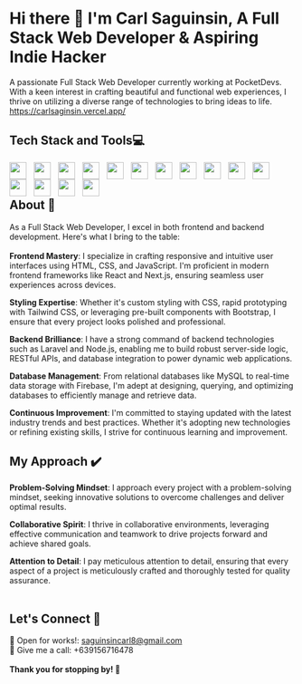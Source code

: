 # Hi there 👋 I'm Carl Saguinsin, A Full Stack Web Developer & Aspiring Indie Hacker
A passionate Full Stack Web Developer currently working at PocketDevs. With a keen interest in crafting beautiful and functional web experiences, I thrive on utilizing a diverse range of technologies to bring ideas to life.
<br />
https://carlsaginsin.vercel.app/
<br />
## Tech Stack and Tools💻
<img align="left" width="30px" style="padding-right:10px;" src="https://cdn.jsdelivr.net/gh/devicons/devicon/icons/html5/html5-original.svg" />
<img align="left" width="30px" style="padding-right:10px;" src="https://cdn.jsdelivr.net/gh/devicons/devicon/icons/css3/css3-original.svg" />
<img align="left" width="30px" style="padding-right:10px;" src="https://cdn.jsdelivr.net/gh/devicons/devicon/icons/javascript/javascript-original.svg" />
<img align="left" width="30px" style="padding-right:10px;" src="https://cdn.jsdelivr.net/gh/devicons/devicon/icons/bootstrap/bootstrap-original.svg" />
<img align="left" width="30px" style="padding-right:10px;" src="https://cdn.jsdelivr.net/gh/devicons/devicon@latest/icons/tailwindcss/tailwindcss-original.svg" />
<img align="left" width="30px" style="padding-right:10px;" src="https://cdn.jsdelivr.net/gh/devicons/devicon/icons/jquery/jquery-original.svg" />
<img align="left" width="30px" style="padding-right:10px;" src="https://cdn.jsdelivr.net/gh/devicons/devicon/icons/react/react-original.svg" />
<img align="left" width="30px" style="padding-right:10px;" src="https://cdn.jsdelivr.net/gh/devicons/devicon@latest/icons/nextjs/nextjs-original.svg" />
<img align="left" width="30px" style="padding-right:10px;"  src="https://cdn.jsdelivr.net/gh/devicons/devicon/icons/nodejs/nodejs-original.svg" />
<img align="left" width="30px" style="padding-right:10px;"  src="https://cdn.jsdelivr.net/gh/devicons/devicon/icons/firebase/firebase-plain.svg" />
<img align="left" width="30px" style="padding-right:10px;"  src="https://cdn.jsdelivr.net/gh/devicons/devicon@latest/icons/laravel/laravel-original.svg" />
<img align="left" width="30px" style="padding-right:10px;"  src="https://cdn.jsdelivr.net/gh/devicons/devicon@latest/icons/livewire/livewire-original.svg" />
<img align="left" width="30px" style="padding-right:10px;"  src="https://cdn.jsdelivr.net/gh/devicons/devicon/icons/mysql/mysql-plain-wordmark.svg" />
<img align="left" width="30px" style="padding-right:10px;"  src="https://cdn.jsdelivr.net/gh/devicons/devicon/icons/git/git-original.svg" />
<img align="left" width="30px" style="padding-right:10px;"  src="https://cdn.jsdelivr.net/gh/devicons/devicon/icons/github/github-original.svg" />
<br/>
<br/>

## About 📑
As a Full Stack Web Developer, I excel in both frontend and backend development. Here's what I bring to the table:
<br />
<br />
**Frontend Mastery**: I specialize in crafting responsive and intuitive user interfaces using HTML, CSS, and JavaScript. I'm proficient in modern frontend frameworks like React and Next.js, ensuring seamless user experiences across devices.

**Styling Expertise**: Whether it's custom styling with CSS, rapid prototyping with Tailwind CSS, or leveraging pre-built components with Bootstrap, I ensure that every project looks polished and professional.

**Backend Brilliance**: I have a strong command of backend technologies such as Laravel and Node.js, enabling me to build robust server-side logic, RESTful APIs, and database integration to power dynamic web applications.

**Database Management**: From relational databases like MySQL to real-time data storage with Firebase, I'm adept at designing, querying, and optimizing databases to efficiently manage and retrieve data.

**Continuous Improvement**: I'm committed to staying updated with the latest industry trends and best practices. Whether it's adopting new technologies or refining existing skills, I strive for continuous learning and improvement.

## My Approach ✔️
**Problem-Solving Mindset**: I approach every project with a problem-solving mindset, seeking innovative solutions to overcome challenges and deliver optimal results.

**Collaborative Spirit**: I thrive in collaborative environments, leveraging effective communication and teamwork to drive projects forward and achieve shared goals.

**Attention to Detail**: I pay meticulous attention to detail, ensuring that every aspect of a project is meticulously crafted and thoroughly tested for quality assurance.
<br/>
<br/>
## Let's Connect 🤟

📧 Open for works!: saguinsincarl8@gmail.com
<br />
📱 Give me a call: +639156716478
<br/>
<br/>
 **Thank you for stopping by! 🚀**

<!--
**CSaguinsin/CSaguinsin** is a ✨ _special_ ✨ repository because its `README.md` (this file) appears on your GitHub profile.

Here are some ideas to get you started:

- 🔭 I’m currently working on ...
- 🌱 I’m currently learning ...
- 👯 I’m looking to collaborate on ...
- 🤔 I’m looking for help with ...
- 💬 Ask me about ...
- 📫 How to reach me: ...
- 😄 Pronouns: ...
- ⚡ Fun fact: ...
-->
